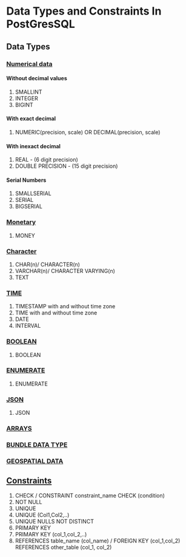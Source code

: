 # Data Types and Constraints In PostGresSQL

## Data Types

###  [Numerical data](https://www.postgresql.org/docs/current/datatype-numeric.html)
#### Without decimal values
1. SMALLINT
2. INTEGER
3. BIGINT

#### With exact decimal
1. NUMERIC(precision, scale)
   OR
   DECIMAL(precision, scale)


#### With inexact decimal
1. REAL - (6 digit precision)
2. DOUBLE PRECISION - (15 digit precision)

#### Serial Numbers
1. SMALLSERIAL
2. SERIAL
3. BIGSERIAL

### [Monetary](https://www.postgresql.org/docs/current/datatype-money.html)
1. MONEY

### [Character](https://www.postgresql.org/docs/current/datatype-character.html)
1. CHAR(n)/ CHARACTER(n)
2. VARCHAR(n)/ CHARACTER VARYING(n)
3. TEXT

### [TIME](https://www.postgresql.org/docs/current/datatype-datetime.html)
1. TIMESTAMP with and without time zone
2. TIME with and without time zone
3. DATE
4. INTERVAL

### [BOOLEAN](https://www.postgresql.org/docs/current/datatype-boolean.html)
1. BOOLEAN

### [ENUMERATE](https://www.postgresql.org/docs/current/datatype-enum.html)
1. ENUMERATE

### [JSON](https://www.postgresql.org/docs/current/datatype-json.html)
1. JSON

### [ARRAYS](https://www.postgresql.org/docs/current/arrays.html)

### [BUNDLE DATA TYPE](https://www.postgresql.org/docs/current/rowtypes.html)

### [GEOSPATIAL DATA](https://www.postgresql.org/docs/current/datatype-geometric.html)

## [Constraints](https://www.postgresql.org/docs/current/ddl-constraints.html)
1. CHECK / CONSTRAINT constraint_name CHECK (condition)
2. NOT NULL
3. UNIQUE
4. UNIQUE (Col1,Col2,..)
5. UNIQUE NULLS NOT DISTINCT
6. PRIMARY KEY
7. PRIMARY KEY (col_1,col_2,..)
8. REFERENCES table_name (col_name) / FOREIGN KEY (col_1,col_2) REFERENCES other_table (col_1, col_2)

